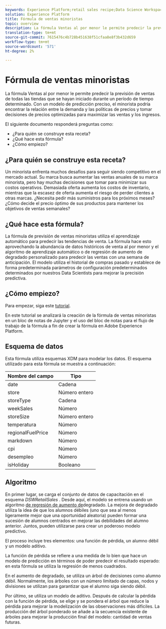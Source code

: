 ```yaml
---
keywords: Experience Platform;retail sales recipe;Data Science Workspace;popular topics;recipes;pre build recipe
solution: Experience Platform
title: Fórmula de ventas minoristas
topic: overview
description: La fórmula Ventas al por menor le permite predecir la previsión de ventas de todas las tiendas que se hayan iniciado durante un período de tiempo determinado. Con un modelo de predicción preciso, el minorista podría encontrar la relación entre la demanda y las políticas de precios y tomar decisiones de precios optimizadas para maximizar las ventas y los ingresos.
translation-type: tm+mt
source-git-commit: 7615476c4b728b451638f51cfaa8e8f3b432d659
workflow-type: tm+mt
source-wordcount: '571'
ht-degree: 2%

---
```



# Fórmula de ventas minoristas

La fórmula Ventas al por menor le permite predecir la previsión de ventas de todas las tiendas que se hayan iniciado durante un período de tiempo determinado. Con un modelo de predicción preciso, el minorista podría encontrar la relación entre la demanda y las políticas de precios y tomar decisiones de precios optimizadas para maximizar las ventas y los ingresos.

El siguiente documento responderá preguntas como:
* ¿Para quién se construye esta receta?
* ¿Qué hace esta fórmula?
* ¿Cómo empiezo?

## ¿Para quién se construye esta receta?

Un minorista enfrenta muchos desafíos para seguir siendo competitivo en el mercado actual. Su marca busca aumentar las ventas anuales de su marca minorista, pero hay muchas decisiones que tomar para minimizar sus costos operativos. Demasiada oferta aumenta los costos de inventario, mientras que la escasez de oferta aumenta el riesgo de perder clientes a otras marcas. ¿Necesita pedir más suministros para los próximos meses? ¿Cómo decide el precio óptimo de sus productos para mantener los objetivos de ventas semanales?

## ¿Qué hace esta fórmula?

La fórmula de previsión de ventas minoristas utiliza el aprendizaje automático para predecir las tendencias de venta. La fórmula hace esto aprovechando la abundancia de datos históricos de venta al por menor y el algoritmo de aprendizaje automático o de regresión de aumento de degradado personalizado para predecir las ventas con una semana de anticipación. El modelo utiliza el historial de compras pasado y establece de forma predeterminada parámetros de configuración predeterminados determinados por nuestros Data Scientists para mejorar la precisión predictiva.

## ¿Cómo empiezo?

Para empezar, siga este [tutorial](../jupyterlab/create-a-recipe.md).

En este tutorial se analizará la creación de la fórmula de ventas minoristas en un bloc de notas de Jupyter y el uso del bloc de notas para el flujo de trabajo de la fórmula a fin de crear la fórmula en Adobe Experience Platform.

## Esquema de datos

Esta fórmula utiliza esquemas [](../../xdm/schema/field-dictionary.md) XDM para modelar los datos. El esquema utilizado para esta fórmula se muestra a continuación:

| Nombre del campo | Tipo |
--- | ---
| date | Cadena |
| store | Número entero |
| storeType | Cadena |
| weekSales | Número |
| storeSize | Número entero |
| temperatura | Número |
| regionalFuelPrice | Número |
| markdown | Número |
| cpi | Número |
| desempleo | Número |
| isHoliday | Booleano |


## Algoritmo

En primer lugar, se carga el conjunto de datos de capacitación en el esquema *DSWRetailSales* . Desde aquí, el modelo se entrena usando un algoritmo [de regresión de aumento de](https://scikit-learn.org/stable/modules/generated/sklearn.ensemble.GradientBoostingRegressor.html)degradado. La mejora de degradado utiliza la idea de que los alumnos débiles (uno que sea al menos ligeramente mejor que una oportunidad aleatoria) pueden formar una sucesión de alumnos centrados en mejorar las debilidades del alumno anterior. Juntos, pueden utilizarse para crear un poderoso modelo predictivo.

El proceso incluye tres elementos: una función de pérdida, un alumno débil y un modelo aditivo.

La función de pérdida se refiere a una medida de lo bien que hace un modelo de predicción en términos de poder predecir el resultado esperado: en esta fórmula se utiliza la regresión de menos cuadrados.

En el aumento de degradado, se utiliza un árbol de decisiones como alumno débil. Normalmente, los árboles con un número limitado de capas, nodos y divisiones se utilizan para garantizar que el alumno siga siendo débil.

Por último, se utiliza un modelo de aditivo. Después de calcular la pérdida con la función de pérdida, se elige y se pondera el árbol que reduce la pérdida para mejorar la modelización de las observaciones más difíciles. La producción del árbol ponderado se añade a la secuencia existente de árboles para mejorar la producción final del modelo: cantidad de ventas futuras.